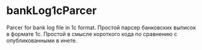 # bankLog1cParcer
Parcer for bank log file in 1c format. Простой парсер банковских выписок в формате 1с. Простой в смысле короткого кода по сравнению с опубликованными в инете.
